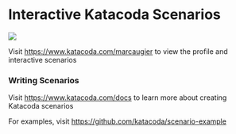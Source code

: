 # Interactive Katacoda Scenarios

[![](http://shields.katacoda.com/katacoda/marcaugier/count.svg)](https://www.katacoda.com/marcaugier "Get your profile on Katacoda.com")

Visit https://www.katacoda.com/marcaugier to view the profile and interactive scenarios

### Writing Scenarios
Visit https://www.katacoda.com/docs to learn more about creating Katacoda scenarios

For examples, visit https://github.com/katacoda/scenario-example
